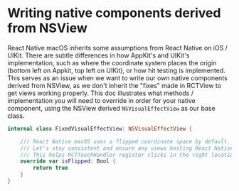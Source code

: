 # Writing native components derived from NSView


React Native macOS inherits some assumptions from React Native on iOS / UIKit. There are subtle differences in how AppKit's and UIKit's implementation, such as where the coordinate system places the origin (bottom left on Appkit, top left on UIKit), or how hit testing is implemented. This serves as an issue when we want to write our own native components derived from NSView, as we don't inherit the "fixes" made in RCTView to get views working properly. This doc illustrates what methods / implementation you will need to override in order for your native component, using the NSView derived `NSVisualEffectView` as our base class.

```Swift
internal class FixedVisualEffectView: NSVisualEffectView {

	/// React Native macOS uses a flipped coordinate space by default. to match the other platforms.
	/// Let's stay consistent and ensure any views hosting React Native views are also flipped.
	/// This helps RCTTouchHandler register clicks in the right location, and ensures `layer.geometryFlipped` is true.
	override var isFlipped: Bool {
		return true
	}
}
```

